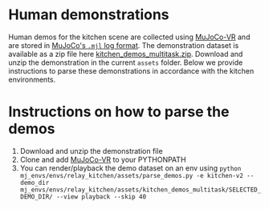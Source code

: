 # Human demonstrations
Human demos for the kitchen scene are collected using [MuJoCo-VR](https://github.com/vikashplus/puppet) and are stored in [MuJoCo's `.mjl` log format](http://www.mujoco.org/book/haptix.html#uiRecord). The demonstration dataset is available as a zip file here [kitchen_demos_multitask.zip](https://github.com/google-research/relay-policy-learning/raw/master/kitchen_demos_multitask.zip). Download and unzip the demonstration in the current `assets` folder. Below we provide instructions to parse these demonstrations in accordance with the kitchen environments.

# Instructions on how to parse the demos
1. Download and unzip the demonstration file
2. Clone and add [MuJoCo-VR](https://github.com/vikashplus/puppet) to your PYTHONPATH
3. You can render/playback the demo dataset on an env using
```python mj_envs/envs/relay_kitchen/assets/parse_demos.py -e kitchen-v2 --demo_dir mj_envs/envs/relay_kitchen/assets/kitchen_demos_multitask/SELECTED_DEMO_DIR/ --view playback --skip 40```